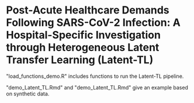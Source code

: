 # Post-Acute Healthcare Demands Following SARS-CoV-2 Infection: A Hospital-Specific Investigation through Heterogeneous Latent Transfer Learning (Latent-TL)

"load_functions_demo.R" includes functions to run the Latent-TL pipeline.

"demo_Latent_TL.Rmd" and "demo_Latent_TL.Rmd" give an example based on synthetic data.
